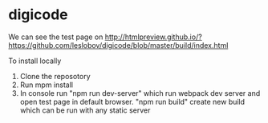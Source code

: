 # digicode

We can see the test page on http://htmlpreview.github.io/?https://github.com/leslobov/digicode/blob/master/build/index.html

To install locally
1. Clone the reposotory
2. Run mpm install
3. In console run "npm run dev-server" which run webpack dev server and open test page in default browser.
"npm run build" create new build which can be run with any static server
